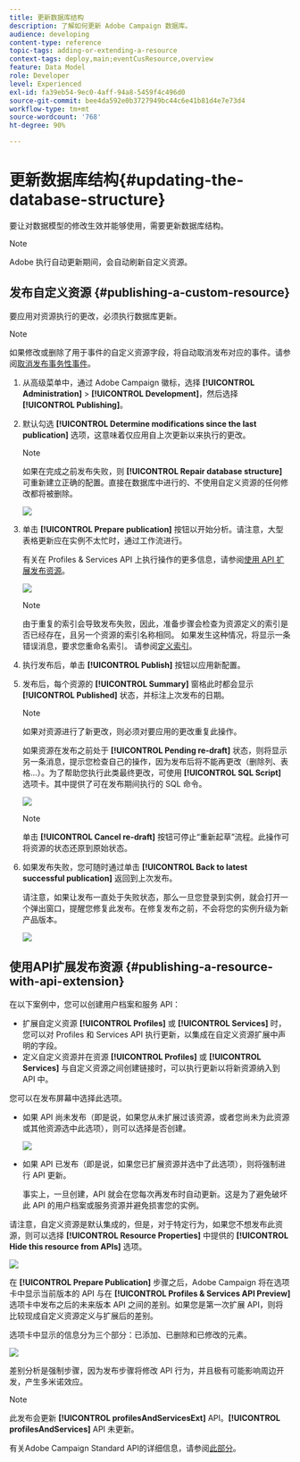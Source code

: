 ```yaml
---
title: 更新数据库结构
description: 了解如何更新 Adobe Campaign 数据库。
audience: developing
content-type: reference
topic-tags: adding-or-extending-a-resource
context-tags: deploy,main;eventCusResource,overview
feature: Data Model
role: Developer
level: Experienced
exl-id: fa39eb54-9ec0-4aff-94a8-5459f4c496d0
source-git-commit: bee4da592e0b3727949bc44c6e41b81d4e7e73d4
workflow-type: tm+mt
source-wordcount: '768'
ht-degree: 90%

---
```


# 更新数据库结构{#updating-the-database-structure}

要让对数据模型的修改生效并能够使用，需要更新数据库结构。

>[!NOTE]
>
>Adobe 执行自动更新期间，会自动刷新自定义资源。

## 发布自定义资源 {#publishing-a-custom-resource}

要应用对资源执行的更改，必须执行数据库更新。

>[!NOTE]
>
>如果修改或删除了用于事件的自定义资源字段，将自动取消发布对应的事件。请参阅[取消发布事务性事件](../../channels/using/publishing-transactional-event.md#unpublishing-an-event)。

1. 从高级菜单中，通过 Adobe Campaign 徽标，选择 **[!UICONTROL Administration]** > **[!UICONTROL Development]**，然后选择 **[!UICONTROL Publishing]**。
1. 默认勾选 **[!UICONTROL Determine modifications since the last publication]** 选项，这意味着仅应用自上次更新以来执行的更改。

   >[!NOTE]
   >
   >如果在完成之前发布失败，则 **[!UICONTROL Repair database structure]** 可重新建立正确的配置。直接在数据库中进行的、不使用自定义资源的任何修改都将被删除。

   ![](assets/schema_extension_12.png)

1. 单击 **[!UICONTROL Prepare publication]** 按钮以开始分析。请注意，大型表格更新应在实例不太忙时，通过工作流进行。

   有关在 Profiles &amp; Services API 上执行操作的更多信息，请参阅[使用 API 扩展发布资源](#publishing-a-resource-with-api-extension)。

   ![](assets/schema_extension_13.png)

   >[!NOTE]
   >
   >由于重复的索引会导致发布失败，因此，准备步骤会检查为资源定义的索引是否已经存在，且另一个资源的索引名称相同。 如果发生这种情况，将显示一条错误消息，要求您重命名索引。 请参阅[定义索引](configuring-the-resource-s-data-structure.md#defining-indexes)。

1. 执行发布后，单击 **[!UICONTROL Publish]** 按钮以应用新配置。
1. 发布后，每个资源的 **[!UICONTROL Summary]** 窗格此时都会显示 **[!UICONTROL Published]** 状态，并标注上次发布的日期。

   >[!NOTE]
   >
   >如果对资源进行了新更改，则必须对要应用的更改重复此操作。

   如果资源在发布之前处于 **[!UICONTROL Pending re-draft]** 状态，则将显示另一条消息，提示您检查自己的操作，因为发布后将不能再更改（删除列、表格…）。为了帮助您执行此类最终更改，可使用 **[!UICONTROL SQL Script]** 选项卡。其中提供了可在发布期间执行的 SQL 命令。

   ![](assets/schema_extension_scriptsql.png)

   >[!NOTE]
   >
   >单击 **[!UICONTROL Cancel re-draft]** 按钮可停止“重新起草”流程。此操作可将资源的状态还原到原始状态。

1. 如果发布失败，您可随时通过单击 **[!UICONTROL Back to latest successful publication]** 返回到上次发布。

   请注意，如果让发布一直处于失败状态，那么一旦您登录到实例，就会打开一个弹出窗口，提醒您修复此发布。在修复发布之前，不会将您的实例升级为新产品版本。

   ![](assets/schema_extension_31.png)

## 使用API扩展发布资源 {#publishing-a-resource-with-api-extension}

在以下案例中，您可以创建用户档案和服务 API：

* 扩展自定义资源 **[!UICONTROL Profiles]** 或 **[!UICONTROL Services]** 时，您可以对 Profiles 和 Services API 执行更新，以集成在自定义资源扩展中声明的字段。
* 定义自定义资源并在资源 **[!UICONTROL Profiles]** 或 **[!UICONTROL Services]** 与自定义资源之间创建链接时，可以执行更新以将新资源纳入到 API 中。

您可以在发布屏幕中选择此选项。

* 如果 API 尚未发布（即是说，如果您从未扩展过该资源，或者您尚未为此资源或其他资源选中此选项），则可以选择是否创建。

  ![](assets/create-profile-and-services-api.png)

* 如果 API 已发布（即是说，如果您已扩展资源并选中了此选项），则将强制进行 API 更新。

  事实上，一旦创建，API 就会在您每次再发布时自动更新。这是为了避免破坏此 API 的用户档案或服务资源并避免损害您的实例。

请注意，自定义资源是默认集成的，但是，对于特定行为，如果您不想发布此资源，则可以选择 **[!UICONTROL Resource Properties]** 中提供的 **[!UICONTROL Hide this resource from APIs]** 选项。

![](assets/removefromextoption.png)

在 **[!UICONTROL Prepare Publication]** 步骤之后，Adobe Campaign 将在选项卡中显示当前版本的 API 与在 **[!UICONTROL Profiles & Services API Preview]** 选项卡中发布之后的未来版本 API 之间的差别。如果您是第一次扩展 API，则将比较现成自定义资源定义与扩展后的差别。

选项卡中显示的信息分为三个部分：已添加、已删除和已修改的元素。

![](assets/extendpandsapi_diff.png)

差别分析是强制步骤，因为发布步骤将修改 API 行为，并且极有可能影响周边开发，产生多米诺效应。

>[!NOTE]
>
>此发布会更新 **[!UICONTROL profilesAndServicesExt]** API。**[!UICONTROL profilesAndServices]** API 未更新。

有关Adobe Campaign Standard API的详细信息，请参阅[此部分](../../api/using/get-started-apis.md)。
